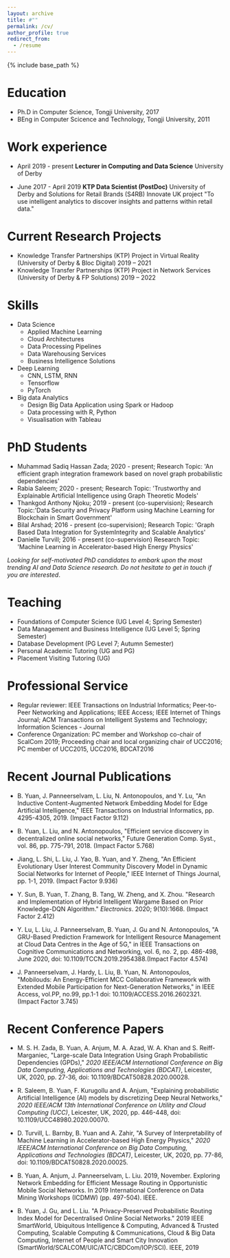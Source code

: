 ```yaml
---
layout: archive
title: #""
permalink: /cv/
author_profile: true
redirect_from:
  - /resume
---
```


{% include base_path %}

Education
======
* Ph.D in Computer Science, Tongji University, 2017
* BEng in Computer Scicence and Technology, Tongji University, 2011

Work experience
======
* April 2019 - present
  **Lecturer in Computing and Data Science**
  University of Derby

* June 2017 - April 2019
  **KTP Data Scientist (PostDoc)**
  University of Derby and Solutions for Retail Brands (S4RB)
	Innovate UK project "To use intelligent analytics to discover insights and patterns within retail data."

Current Research Projects
======
* Knowledge Transfer Partnerships (KTP) Project in Virtual Reality (University of Derby & Bloc Digital)		        2019 – 2021
* Knowledge Transfer Partnerships (KTP) Project in Network Services	(University of Derby & FP Solutions)	 2019 – 2022

Skills
======
* Data Science
  * Applied Machine Learning
  * Cloud Architectures
  * Data Processing Pipelines
  * Data Warehousing Services
  * Business Intelligence Solutions
* Deep Learning
  * CNN, LSTM, RNN
  * Tensorflow
  * PyTorch
* Big data Analytics  
  * Design Big Data Application using Spark or Hadoop
  * Data processing with R, Python
  * Visualisation with Tableau

PhD Students
======
* Muhammad Sadiq Hassan Zada; 2020 - present;
Research Topic: 'An efficient graph integration framework based on novel graph probabilistic dependencies'
* Rabia Saleem; 2020 - present;
Research Topic: 'Trustworthy and Explainable Artificial Intelligence using Graph Theoretic Models'
* Thankgod Anthony Njoku; 2019 - present (co-supervision);
Research Topic:'Data Security and Privacy Platform using Machine Learning for Blockchain in Smart Government'
* Bilal Arshad; 2016 - present (co-supervision);
Research Topic: 'Graph Based Data Integration for SystemIntegrity and Scalable Analytics'
* Danielle Turvill; 2016 - present (co-supervision)
Research Topic: 'Machine Learning in Accelerator-based High Energy Physics'

*Looking for self-motivated PhD candidates to embark upon the most trending AI and Data Science research. Do not hesitate to get in touch if you are interested*.

Teaching
======

* Foundations of Computer Science (UG Level 4; Spring Semester)
* Data Management and Business Intelligence (UG Level 5; Spring Semester)
* Database Development (PG Level 7; Autumn Semester)
* Personal Academic Tutoring (UG and PG)
* Placement Visiting Tutoring (UG)

Professional Service
======
* Regular reviewer: IEEE Transactions on Industrial Informatics; Peer-to-Peer Networking and Applications; IEEE Access; IEEE Internet of Things Journal; ACM Transactions on Intelligent Systems and Technology; Information Sciences - Journal
* Conference Organization: PC member and Workshop co-chair of ScalCom 2019; Proceeding chair and local organizing chair of UCC2016; PC member of UCC2015, UCC2016, BDCAT2016

Recent Journal Publications
======

* B. Yuan, J. Panneerselvam, L. Liu, N. Antonopoulos, and Y. Lu, "An Inductive Content-Augmented Network Embedding Model for Edge Artificial Intelligence," IEEE Transactions on Industrial Informatics, pp. 4295-4305, 2019. (Impact Factor 9.112)

* B. Yuan, L. Liu, and N. Antonopoulos, "Efficient service discovery in decentralized online social networks," Future Generation Comp. Syst., vol. 86, pp. 775-791, 2018. (Impact Factor 5.768)

* Jiang, L. Shi, L. Liu, J. Yao, B. Yuan, and Y. Zheng, "An Efficient Evolutionary User Interest Community Discovery Model in Dynamic Social Networks for Internet of People," IEEE Internet of Things Journal, pp. 1-1, 2019. (Impact Factor 9.936)

* Y. Sun, B. Yuan, T. Zhang, B. Tang, W. Zheng, and X. Zhou. "Research and Implementation of Hybrid Intelligent Wargame Based on Prior Knowledge-DQN Algorithm." *Electronics*. 2020; 9(10):1668. (Impact Factor 2.412)

* Y. Lu, L. Liu, J. Panneerselvam, B. Yuan, J. Gu and N. Antonopoulos, "A GRU-Based Prediction Framework for Intelligent Resource Management at Cloud Data Centres in the Age of 5G," in IEEE Transactions on Cognitive Communications and Networking, vol. 6, no. 2, pp. 486-498, June 2020, doi: 10.1109/TCCN.2019.2954388.(Impact Factor 4.574)

* J. Panneerselvam, J. Hardy, L. Liu, B. Yuan, N. Antonopoulos, "Mobilouds: An Energy-Efficient MCC Collaborative Framework with Extended Mobile Participation for Next-Generation Networks," in IEEE Access, vol.PP, no.99, pp.1-1 doi: 10.1109/ACCESS.2016.2602321. (Impact Factor 3.745)


Recent Conference Papers
======


* M. S. H. Zada, B. Yuan, A. Anjum, M. A. Azad, W. A. Khan and S. Reiff-Marganiec, "Large-scale Data Integration Using Graph Probabilistic Dependencies (GPDs)," *2020 IEEE/ACM International Conference on Big Data Computing, Applications and Technologies (BDCAT)*, Leicester, UK, 2020, pp. 27-36, doi: 10.1109/BDCAT50828.2020.00028.

* R. Saleem, B. Yuan, F. Kurugollu and A. Anjum, "Explaining probabilistic Artificial Intelligence (AI) models by discretizing Deep Neural Networks," *2020 IEEE/ACM 13th International Conference on Utility and Cloud Computing (UCC)*, Leicester, UK, 2020, pp. 446-448, doi: 10.1109/UCC48980.2020.00070.

* D. Turvill, L. Barnby, B. Yuan and A. Zahir, "A Survey of Interpretability of Machine Learning in Accelerator-based High Energy Physics," *2020 IEEE/ACM International Conference on Big Data Computing, Applications and Technologies (BDCAT)*, Leicester, UK, 2020, pp. 77-86, doi: 10.1109/BDCAT50828.2020.00025.

* B. Yuan, A. Anjum, J. Panneerselvam, L. Liu. 2019, November. Exploring Network Embedding for Efficient Message Routing in Opportunistic Mobile Social Networks. In 2019 International Conference on Data Mining Workshops (ICDMW) (pp. 497-504). IEEE.

* B. Yuan, J. Gu, and L. Liu. "A Privacy-Preserved Probabilistic Routing Index Model for Decentralised Online Social Networks." 2019 IEEE SmartWorld, Ubiquitous Intelligence & Computing, Advanced & Trusted Computing, Scalable Computing & Communications, Cloud & Big Data Computing, Internet of People and Smart City Innovation (SmartWorld/SCALCOM/UIC/ATC/CBDCom/IOP/SCI). IEEE, 2019
